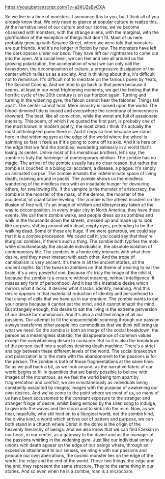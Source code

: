 https://youtubetranscript.com/?v=a2KUZaBvCXA

 So we live in a time of monsters. I announce this to you, but I think all of you already know that. We only need to glance at popular culture to realize this. At the narrative level of our culture and our stories, we've become obsessed with monsters, with the strange aliens, with the marginal, with the glorification of the exception of things that don't fit. Most of us here probably grew up with Sesame Street, where we were told that monsters are our friends. And it's no longer in fiction by now. The monsters have left the dark spaces under our beds. They have left our nightmares to come out into the open. At a social level, we can feel and see all around us the growing polarization, the acceleration of what we can only call the breakdown, the decomposition of culture, a progressive dissipation of the center which rallies us as a society. And in thinking about this, it's difficult not to reminisce. It's difficult not to meditate on the famous poem by Yeats, The Second Coming. And we tend to go back to that poem because it seems, at least in our most frightening moments, we get the feeling that the horrific cycle of the 20th century is on our horizon again. Turning and turning in the widening gyre, the falcon cannot hear the falconer. Things fall apart. The center cannot hold. Mere anarchy is loosed upon the world. The blood-dimmed tide is loosed and everywhere the ceremony of innocence is drowned. The best, like all conviction, while the worst are full of passionate intensity. This poem, of which I've quoted the first part, is probably one of the most known in modern poetry, the most cited. I think it's actually the most anthologized poem there is. And it rings so true because we stand here in that widening gyre at the edge of the world where the wheel is spinning so fast it feels as if it's going to come off its axis. And it is here on the edge that we find the zombies, wandering aimlessly in a world that's losing its center. Unlike most of his monstrous brothers, let's say, the zombie is truly the harbinger of contemporary nihilism. The zombie has no magic. The arrival of the zombie usually has no clear reason, but rather the zombie is couched in a biological accident, a disease, a plague. It's simply an animated corpse. The zombie inhabits the indeterminate space of living death, roaming around in packs. The zombie shows us the mindless wandering of the mindless mob with an insatiable hunger for devouring others, for swallowing life. If the vampire is the monster of aristocracy, the zombie is the monster of the mass, of the demos, the monster of the accidental, of quantitative leveling. The zombie is the atheist insistent on the illusion of free will. It's an image of nihilism and idiosyncrasy taken all the way to decomposition. In every major city in North America, they have these events. We call them zombie walks, and people dress up as zombies and walk in the thousands down the streets, dressed up and made up to look like corpses, shifting around with dead, empty eyes, pretending to be the walking dead. Some of these are huge. If we were generous, we could say that it is a zombie procession. We could call it, you could say that they're liturgical zombies, if there's such a thing. The zombie both typifies the mob while simultaneously the absolute individualism, the absolute isolation of contemporary life. The zombies in a horde only interacts with what they desire, and they never interact with each other. And the trope of cannibalism is very ancient. It's there in all the ancient stories, all the ancient myths. But the tweak in zombies on that theme of desiring to eat the brain, it's a very powerful one, because it's truly the image of the nihilist, because the zombie is a creature without meaning, without intelligence. It misses any form of personhood. And it has this insatiable desire which mirrors what it lacks. It desires what it lacks, identity, meaning. And this desire appears in that materialist reduction of identity and personhood to that clump of cells that we have up in our cranium. The zombie wants to eat your brains because it cannot eat the mind, and it cannot inhabit the mind. But strangely enough, this desire to eat the living is the extreme perversion of our desire for communion. And it's also a distilled image of all our passions. Our attempt to fill the unquenchable yearning through our passion always transforms other people into commodities that we think will bring us what we need. So the zombie is both an image of the social breakdown, the person as a meaningless statistic, the disappearance of common values except the overwhelming desire to consume. But so it is also the breakdown of the person itself into a soulless desiring death machine. There's a strict analogy between these different levels of the world. The social breakdown and polarization is to the state with the abandonment to the passions is for the person. The zombie is both of those fragmentations at the same time. So as we pull back a bit, as we look around, as the narrative fabric of our world begins to fill in quantities that are barely possible to believe with images of the monstrous, as we feel the world being torn apart by fragmentation and conflict, we are simultaneously as individuals being constantly assaulted by images, images with the purpose of awakening our own desires. And we've come to the point where we most of us, so many of us have been accustomed to the constant exposure to the stranger and stranger fringe of desire, whilst being enticed by the siren song to indulge, to give into the waves and the storm and to sink into the mire. Now, as we hear, hopefully, who still hold on to a liturgical world, not the zombie kind, the divine kind, a world which strives out of pattern and purpose, we can both stand in a church where Christ in the dome is the origin of the heavenly hierarchy of beings. And we also know that we can find Ezekiah in our heart, in our center, as a gateway to the divine and as the manager of the passions whirling in the widening gyre. Just like our individual unholy unions with death appear on the edge of our beings where, through an excessive attachment to our senses, we mingle with our passions and produce our own aberrations, the cosmic monster lies on the edge of the world, the edge and the end of the world. Those two things, the edge and the end, they represent the same structure. They're the same thing in our stories. And so even when he is a zombie, man is a microcosm.
